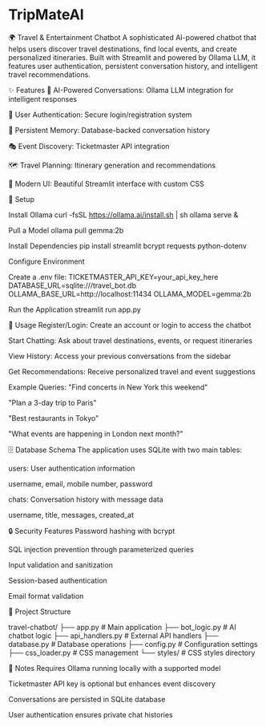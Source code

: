 # TripMateAI
🌍 Travel & Entertainment Chatbot
A sophisticated AI-powered chatbot that helps users discover travel destinations, find local events, and create personalized itineraries. Built with Streamlit and powered by Ollama LLM, it features user authentication, persistent conversation history, and intelligent travel recommendations.

✨ Features
🤖 AI-Powered Conversations: Ollama LLM integration for intelligent responses

🔐 User Authentication: Secure login/registration system

💾 Persistent Memory: Database-backed conversation history

🎭 Event Discovery: Ticketmaster API integration

🗺️ Travel Planning: Itinerary generation and recommendations

🎨 Modern UI: Beautiful Streamlit interface with custom CSS

🚀 Setup

Install Ollama
curl -fsSL https://ollama.ai/install.sh | sh
ollama serve &

Pull a Model
ollama pull gemma:2b

Install Dependencies
pip install streamlit bcrypt requests python-dotenv


Configure Environment

Create a .env file:
TICKETMASTER_API_KEY=your_api_key_here
DATABASE_URL=sqlite:///travel_bot.db
OLLAMA_BASE_URL=http://localhost:11434
OLLAMA_MODEL=gemma:2b

Run the Application
streamlit run app.py

🎯 Usage
Register/Login: Create an account or login to access the chatbot

Start Chatting: Ask about travel destinations, events, or request itineraries

View History: Access your previous conversations from the sidebar

Get Recommendations: Receive personalized travel and event suggestions

Example Queries:
"Find concerts in New York this weekend"

"Plan a 3-day trip to Paris"

"Best restaurants in Tokyo"

"What events are happening in London next month?"

🗄️ Database Schema
The application uses SQLite with two main tables:

users: User authentication information

 username, email, mobile number, password

chats: Conversation history with message data

username, title, messages, created_at

🔒 Security Features
Password hashing with bcrypt

SQL injection prevention through parameterized queries

Input validation and sanitization

Session-based authentication

Email format validation


📁 Project Structure

travel-chatbot/
├── app.py                 # Main application
├── bot_logic.py          # AI chatbot logic
├── api_handlers.py       # External API handlers
├── database.py           # Database operations
├── config.py             # Configuration settings
├── css_loader.py         # CSS management
└── styles/               # CSS styles directory

📌 Notes
Requires Ollama running locally with a supported model

Ticketmaster API key is optional but enhances event discovery

Conversations are persisted in SQLite database

User authentication ensures private chat histories
